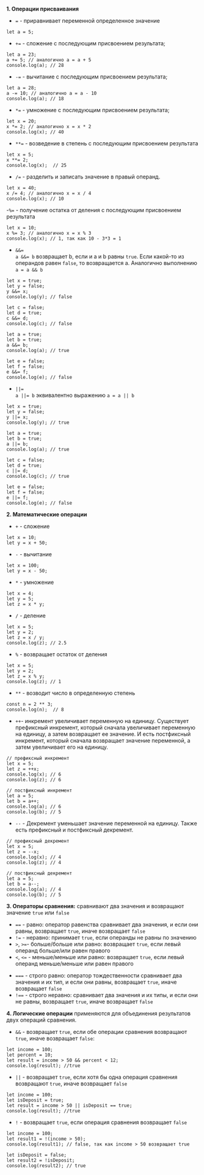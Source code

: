 **1. Операции присваивания**

- `=` - приравнивает переменной определенное значение

```
let a = 5;
```

- `+=` - сложение с последующим присвоением результата;

```
let a = 23;
a += 5; // аналогично a = a + 5
console.log(a); // 28
```

- `-=` - вычитание с последующим присвоением результата;

```
let a = 28;
a -= 10; // аналогично a = a - 10
console.log(a); // 18
```

- `*=` - умножение с последующим присвоением результата;

```
let x = 20;
x *= 2; // аналогично x = x * 2
console.log(x); // 40
```

- `**=` - возведение в степень с последующим присвоением результата

```
let x = 5;
x **= 2;
console.log(x);  // 25
```

- `/=` - разделить и записать значение в правый операнд.

```
let x = 40;
x /= 4; // аналогично x = x / 4
console.log(x); // 10
```

-`%=` - получение остатка от деления с последующим присвоением результата

```
let x = 10;
x %= 3; // аналогично x = x % 3
console.log(x); // 1, так как 10 - 3*3 = 1
```

- `&&=`  
  `a &&= b` возвращает b, если и a и b равны `true`. Если какой-то из операндов равен `false`, то возвращается a. Аналогично выполнению `a = a && b`

```
let x = true;
let y = false;
y &&= x;
console.log(y); // false

let c = false;
let d = true;
c &&= d;
console.log(c); // false

let a = true;
let b = true;
a &&= b;
console.log(a); // true

let e = false;
let f = false;
e &&= f;
console.log(e); // false
```

- `||=`  
  `a ||= b` эквивалентно выражению `a = a || b`

```
let x = true;
let y = false;
y ||= x;
console.log(y); // true

let a = true;
let b = true;
a ||= b;
console.log(a); // true

let c = false;
let d = true;
c ||= d;
console.log(c); // true

let e = false;
let f = false;
e ||= f;
console.log(e); // false
```

**2. Математические операции**

- `+` - сложение

```
let x = 10;
let y = x + 50;
```

- `-` - вычитание

```
let x = 100;
let y = x - 50;
```

- `*` - умножение

```
let x = 4;
let y = 5;
let z = x * y;
```

- `/` - деление

```
let x = 5;
let y = 2;
let z = x / y;
console.log(z); // 2.5
```

- `%` - возвращает остаток от деления

```
let x = 5;
let y = 2;
let z = x % y;
console.log(z); // 1
```

- `**` - возводит число в определенную степень

```
const n = 2 ** 3;
console.log(n);  // 8
```

- `++`- инкремент увеличивает переменную на единицу. Существует префиксный инкремент, который сначала увеличивает переменную на единицу, а затем возвращает ее значение. И есть постфиксный инкремент, который сначала возвращает значение переменной, а затем увеличивает его на единицу.

```
// префиксный инкремент
let x = 5;
let z = ++x;
console.log(x); // 6
console.log(z); // 6

// постфиксный инкремент
let a = 5;
let b = a++;
console.log(a); // 6
console.log(b); // 5
```

- `--` - Декремент уменьшает значение переменной на единицу. Также есть префиксный и постфиксный декремент.

```
// префиксный декремент
let x = 5;
let z = --x;
console.log(x); // 4
console.log(z); // 4

// постфиксный декремент
let a = 5;
let b = a--;
console.log(a); // 4
console.log(b); // 5
```

**3. Операторы сравнения:** сравнивают два значения и возвращают значение `true` или `false`

- `==` - равно: оператор равенства сравнивает два значения, и если они равны, возвращает `true`, иначе возвращает `false`
- `!=` - неравно: принимает `true`, если операнды не равны по значению
- `>`, `>=`- больше/больше или равно: возвращает `true`, если левый операнд больше/или равен правого
- `<`, `<=` - меньше/меньше или равно: возвращает `true`, если левый операнд меньше/меньше или равен правого

* `===` - строго равно: оператор тождественности сравнивает два значения и их тип, и если они равны, возвращает `true`, иначе возвращает `false`
* `!==` - строго неравно: сравнивает два значения и их типы, и если они не равны, возвращает `true`, иначе возвращает `false`

**4. Логические операции** применяются для объединения результатов двух операций сравнения.

- `&&` - возвращает `true`, если обе операции сравнения возвращают `true`, иначе возвращает `false`:

```
let income = 100;
let percent = 10;
let result = income > 50 && percent < 12;
console.log(result); //true
```

- `||` - возвращает `true`, если хотя бы одна операция сравнения возвращают `true`, иначе возвращает `false`

```
let income = 100;
let isDeposit = true;
let result = income > 50 || isDeposit == true;
console.log(result); //true
```

- `!` - возвращает `true`, если операция сравнения возвращает `false`

```
let income = 100;
let result1 = !(income > 50);
console.log(result1); // false, так как income > 50 возвращает true

let isDeposit = false;
let result2 = !isDeposit;
console.log(result2); // true
```

